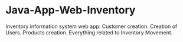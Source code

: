 # Java-App-Web-Inventory
Inventory information system web app: Customer creation. Creation of Users. Products creation. Everything related to Inventory Movement.
